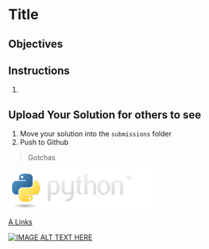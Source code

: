 <!-- Press <CTRL> + <SHIFT> + V in CVS Code to view graphically -->
# Title

## Objectives

## Instructions
1.

## Upload Your Solution for others to see
1. Move your solution into the ```submissions``` folder
1. Push to Github

> Gotchas

<!-- Images -->
![Alt Text](./images/python-logo.png)

<!-- Links -->
[A Links](https://www.python.org/downloads/)

<!-- Youtube Videos -->
[![IMAGE ALT TEXT HERE](https://img.youtube.com/vi/Ak7WGbFvMp8/0.jpg)](https://www.youtube.com/watch?v=Ak7WGbFvMp8)
